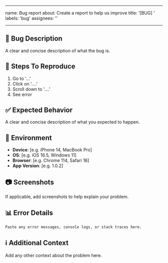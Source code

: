 
---
name: Bug report
about: Create a report to help us improve
title: '[BUG] '
labels: 'bug'
assignees: ''

---

## 🐛 Bug Description
A clear and concise description of what the bug is.

## 🔄 Steps To Reproduce
1. Go to '...'
2. Click on '....'
3. Scroll down to '....'
4. See error

## ✅ Expected Behavior
A clear and concise description of what you expected to happen.

## 📱 Environment
- **Device**: [e.g. iPhone 14, MacBook Pro]
- **OS**: [e.g. iOS 16.5, Windows 11]
- **Browser**: [e.g. Chrome 114, Safari 16]
- **App Version**: [e.g. 1.0.2]

## 📷 Screenshots
If applicable, add screenshots to help explain your problem.

## 📊 Error Details
```
Paste any error messages, console logs, or stack traces here.
```

## ℹ️ Additional Context
Add any other context about the problem here.
